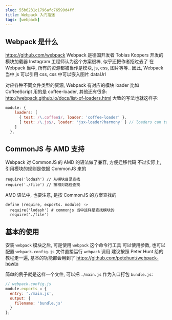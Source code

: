 ```yaml
---
slug: 55b6231c1796afc76599d4ff
title: Webpack 入门指迷
tags: [webpack]
---
```


## Webpack 是什么

https://github.com/webpack
Webpack 是德国开发者 Tobias Koppers 开发的模块加载器
Instagram 工程师认为这个方案很棒, 似乎还把作者招过去了
在 Webpack 当中, 所有的资源都被当作是模块, js, css, 图片等等..
因此, Webpack 当中 js 可以引用 css, css 中可以嵌入图片 dataUrl

对应各种不同文件类型的资源, Webpack 有对应的模块 loader
比如 CoffeeScript 用的是 coffee-loader, 其他还有很多:
http://webpack.github.io/docs/list-of-loaders.html
大致的写法也就这样子:
``` javascript
module: {
    loaders: [
      { test: /\.coffee$/, loader: 'coffee-loader' },
      { test: /\.js$/, loader: 'jsx-loader?harmony' } // loaders can take parameters as a querystring
    ]
  },
```

## CommonJS 与 AMD 支持
Webpack 对 CommonJS 的 AMD 的语法做了兼容, 方便迁移代码
不过实际上, 引用模块的规则是依据 CommonJS 来的
```
require('lodash') // 从模块目录查找
require('./file') // 按相对路径查找
```

AMD 语法中, 也要注意, 是按 CommonJS 的方案查找的
```
define (require, exports. module) ->
  require('lodash') # commonjs 当中这样是查找模块的
  require('./file')
```

## 基本的使用
安装 `webpack` 模块之后, 可是使用 `webpack` 这个命令行工具
可以使用参数, 也可以配置 `webpack.config.js` 文件直接运行 `webpack` 调用
建议按照 Peter Hunt 给的教程走一遍, 基本的功能都会用到了
https://github.com/petehunt/webpack-howto

简单的例子就是这样一个文件, 可以把 `./main.js` 作为入口打包 `bundle.js`:
``` javascript
// webpack.config.js
module.exports = {
  entry: './main.js',
  output: {
    filename: 'bundle.js'       
  }
};
```
